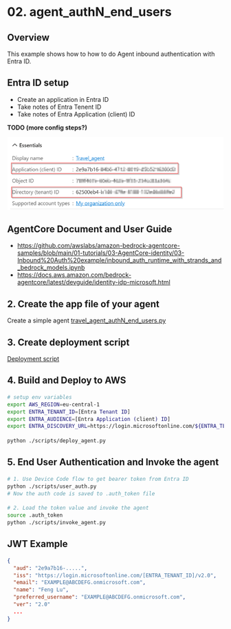 # 02. agent_authN_end_users

## Overview

This example shows how to how to do Agent inbound authentication with Entra ID.

## Entra ID setup
- Create an application in Entra ID
- Take notes of Entra Tenent ID 
- Take notes of Entra Application (client) ID

**TODO (more config steps?)**

![Entra ID app](./doc/EntraID-App.png)


## AgentCore Document and User Guide
- https://github.com/awslabs/amazon-bedrock-agentcore-samples/blob/main/01-tutorials/03-AgentCore-identity/03-Inbound%20Auth%20example/inbound_auth_runtime_with_strands_and_bedrock_models.ipynb
- https://docs.aws.amazon.com/bedrock-agentcore/latest/devguide/identity-idp-microsoft.html

## 2. Create the app file of your agent
Create a simple agent [travel_agent_authN_end_users.py](./travel_agent_authN_end_users.py)

## 3. Create deployment script
[Deployment script](./scripts/deploy_agent.py)

## 4. Build and Deploy to AWS
```bash
# setup env variables
export AWS_REGION=eu-central-1
export ENTRA_TENANT_ID=[Entra Tenant ID]
export ENTRA_AUDIENCE=[Entra Application (client) ID]
export ENTRA_DISCOVERY_URL=https://login.microsoftonline.com/${ENTRA_TENANT_ID}/v2.0/.well-known/openid-configuration

python ./scripts/deploy_agent.py
```

## 5. End User Authentication and Invoke the agent 
 
```bash
# 1. Use Device Code flow to get bearer token from Entra ID  
python ./scripts/user_auth.py
# Now the auth code is saved to .auth_token file

# 2. Load the token value and invoke the agent 
source .auth_token
python ./scripts/invoke_agent.py
```


## JWT Example
```json
{
  "aud": "2e9a7b16-.....",
  "iss": "https://login.microsoftonline.com/[ENTRA_TENANT_ID]/v2.0",
  "email": "EXAMPLE@ABCDEFG.onmicrosoft.com",
  "name": "Feng Lu",
  "preferred_username": "EXAMPLE@ABCDEFG.onmicrosoft.com",
  "ver": "2.0"
  ...
}
```